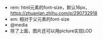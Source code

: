 - rem: html元素的font-size，默认16px，https://zhuanlan.zhihu.com/p/290732918
- em: 相对于父元素的font-size
- @media 
- 除了上面，图片还可以用picture实现LOD